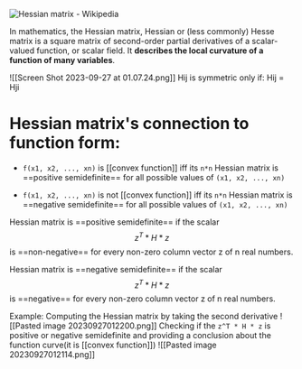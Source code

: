   

![Hessian matrix - Wikipedia](https://encrypted-tbn0.gstatic.com/images?q=tbn:ANd9GcTLDtVVg-muax0p0SLE-0PU-8YfqHTMwSmKVmupIprt5A&s)

In mathematics, the Hessian matrix, Hessian or (less commonly) Hesse matrix is a square matrix of second-order partial derivatives of a scalar-valued function, or scalar field. It **describes the local curvature of a function of many variables**.

![[Screen Shot 2023-09-27 at 01.07.24.png]]
Hij is symmetric only if:
Hij = Hji


# Hessian matrix's connection to function form:
- `f(x1, x2, ..., xn)` is [[convex function]] iff its `n*n` Hessian matrix is ==positive semidefinite== for all possible values  of `(x1, x2, ..., xn)`

- `f(x1, x2, ..., xn)` is not  [[convex function]] iff its `n*n` Hessian matrix is ==negative semidefinite== for all possible values  of `(x1, x2, ..., xn)`


Hessian matrix is ==positive semidefinite== if the scalar
$$ z^T * H * z $$
is ==non-negative== for every non-zero column vector z of n real numbers. 


Hessian matrix is ==negative semidefinite== if the scalar
$$ z^T * H * z $$
is ==negative== for every non-zero column vector z of n real numbers. 


Example:
Computing the Hessian matrix by taking the second derivative 
![[Pasted image 20230927012200.png]]
Checking if the `z^T * H * z` is positive or negative semidefinite and providing a conclusion about the function curve(it is [[convex function]])
![[Pasted image 20230927012114.png]]

